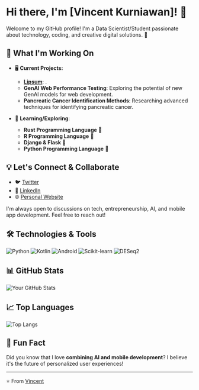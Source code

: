 # Hi there, I'm [Vincent Kurniawan]! 👋

Welcome to my GitHub profile! I'm a Data Scientist/Student passionate about technology, coding, and creative digital solutions. 🚀

## 🚀 What I'm Working On

- 🖥️ **Current Projects:**
  - **[Lipsum](https://github.com/your-profile/Link)**: .
  - **GenAI Web Performance Testing**: Exploring the potential of new GenAI models for web development.
  - **Pancreatic Cancer Identification Methods**: Researching advanced techniques for identifying pancreatic cancer.
  
- 🧪 **Learning/Exploring**:
  - **Rust Programming Language** 🧠
  - **R Programming Language** 🔬
  - **Django & Flask** 🐜
  - **Python Programming Language** 💼

## 💡 Let's Connect & Collaborate

- 🐦 [Twitter](https://twitter.com/yourusername)
- 💼 [LinkedIn](https://www.linkedin.com/in/vincent-kurniawan)
- 🌐 [Personal Website](https://yourwebsite.com)

I'm always open to discussions on tech, entrepreneurship, AI, and mobile app development. Feel free to reach out!

## 🛠️ Technologies & Tools

![Python](https://img.shields.io/badge/Python-3776AB?style=for-the-badge&logo=python&logoColor=white)
![Kotlin](https://img.shields.io/badge/Kotlin-0095D5?style=for-the-badge&logo=kotlin&logoColor=white)
![Android](https://img.shields.io/badge/Android-3DDC84?style=for-the-badge&logo=android&logoColor=white)
![Scikit-learn](https://img.shields.io/badge/Scikit--Learn-F7931E?style=for-the-badge&logo=scikit-learn&logoColor=white)
![DESeq2](https://img.shields.io/badge/DESeq2-FF6F00?style=for-the-badge&logo=r&logoColor=white)

<!-- Add more badges for your key technologies -->

## 📊 GitHub Stats

![Your GitHub Stats](https://github-readme-stats.vercel.app/api?username=yourusername&show_icons=true&theme=radical)

## 📈 Top Languages

![Top Langs](https://github-readme-stats.vercel.app/api/top-langs/?username=yourusername&layout=compact&theme=radical)

## 🤖 Fun Fact

Did you know that I love **combining AI and mobile development**? I believe it's the future of personalized user experiences!

---

⭐️ From [Vincent](https://github.com/indentd3q)

